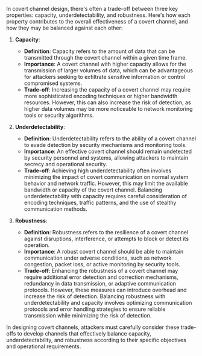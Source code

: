 In covert channel design, there's often a trade-off between three key properties: capacity, underdetectability, and robustness. Here's how each property contributes to the overall effectiveness of a covert channel, and how they may be balanced against each other:

1. **Capacity**:
   - **Definition**: Capacity refers to the amount of data that can be transmitted through the covert channel within a given time frame.
   - **Importance**: A covert channel with higher capacity allows for the transmission of larger volumes of data, which can be advantageous for attackers seeking to exfiltrate sensitive information or control compromised systems.
   - **Trade-off**: Increasing the capacity of a covert channel may require more sophisticated encoding techniques or higher bandwidth resources. However, this can also increase the risk of detection, as higher data volumes may be more noticeable to network monitoring tools or security algorithms.

2. **Underdetectability**:
   - **Definition**: Underdetectability refers to the ability of a covert channel to evade detection by security mechanisms and monitoring tools.
   - **Importance**: An effective covert channel should remain undetected by security personnel and systems, allowing attackers to maintain secrecy and operational security.
   - **Trade-off**: Achieving high underdetectability often involves minimizing the impact of covert communication on normal system behavior and network traffic. However, this may limit the available bandwidth or capacity of the covert channel. Balancing underdetectability with capacity requires careful consideration of encoding techniques, traffic patterns, and the use of stealthy communication methods.

3. **Robustness**:
   - **Definition**: Robustness refers to the resilience of a covert channel against disruptions, interference, or attempts to block or detect its operation.
   - **Importance**: A robust covert channel should be able to maintain communication under adverse conditions, such as network congestion, packet loss, or active monitoring by security tools.
   - **Trade-off**: Enhancing the robustness of a covert channel may require additional error detection and correction mechanisms, redundancy in data transmission, or adaptive communication protocols. However, these measures can introduce overhead and increase the risk of detection. Balancing robustness with underdetectability and capacity involves optimizing communication protocols and error handling strategies to ensure reliable transmission while minimizing the risk of detection.

In designing covert channels, attackers must carefully consider these trade-offs to develop channels that effectively balance capacity, underdetectability, and robustness according to their specific objectives and operational requirements.
